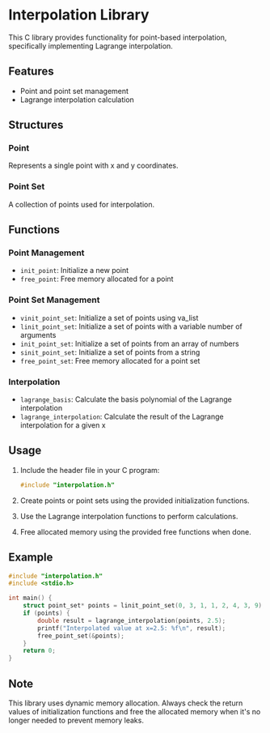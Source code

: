 # Interpolation Library

This C library provides functionality for point-based interpolation, specifically implementing Lagrange interpolation.

## Features

- Point and point set management
- Lagrange interpolation calculation

## Structures

### Point
Represents a single point with x and y coordinates.

### Point Set
A collection of points used for interpolation.

## Functions

### Point Management
- `init_point`: Initialize a new point
- `free_point`: Free memory allocated for a point

### Point Set Management
- `vinit_point_set`: Initialize a set of points using va_list
- `linit_point_set`: Initialize a set of points with a variable number of arguments
- `init_point_set`: Initialize a set of points from an array of numbers
- `sinit_point_set`: Initialize a set of points from a string
- `free_point_set`: Free memory allocated for a point set

### Interpolation
- `lagrange_basis`: Calculate the basis polynomial of the Lagrange interpolation
- `lagrange_interpolation`: Calculate the result of the Lagrange interpolation for a given x

## Usage

1. Include the header file in your C program:
   ```c
   #include "interpolation.h"
   ```

2. Create points or point sets using the provided initialization functions.

3. Use the Lagrange interpolation functions to perform calculations.

4. Free allocated memory using the provided free functions when done.

## Example

```c
#include "interpolation.h"
#include <stdio.h>

int main() {
    struct point_set* points = linit_point_set(0, 3, 1, 1, 2, 4, 3, 9);
    if (points) {
        double result = lagrange_interpolation(points, 2.5);
        printf("Interpolated value at x=2.5: %f\n", result);
        free_point_set(&points);
    }
    return 0;
}
```

## Note

This library uses dynamic memory allocation. Always check the return values of initialization functions and free the allocated memory when it's no longer needed to prevent memory leaks.
